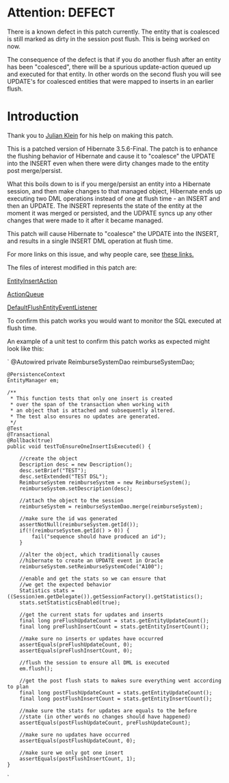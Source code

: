 # Attention: DEFECT

There is a known defect in this patch currently. The entity that is coalesced is still marked
as dirty in the session post flush. This is being worked on now.

The consequence of the defect is that if you do another flush after an entity has been "coalesced",
there will be a spurious update-action queued up and executed for that entity. In other words on 
the second flush you will see UPDATE's for coalesced entities that were mapped to inserts in an
earlier flush.

# Introduction

Thank you to [Julian Klein](http://twitter.com/juliank) for his help on making this patch.

This is a patched version of Hibernate 3.5.6-Final. The patch is to enhance the
flushing behavior of Hibernate and cause it to "coalesce" the UPDATE into the 
INSERT even when there were dirty changes made to the entity post merge/persist.

What this boils down to is if you merge/persist an entity into a Hibernate session,
and then make changes to that managed object, Hibernate ends up executing two 
DML operations instead of one at flush time - an INSERT and then an UPDATE. The INSERT
represents the state of the entity at the moment it was merged or persisted, and the
UDPATE syncs up any other changes that were made to it after it became managed.

This patch will cause Hibernate to "coalesce" the UPDATE into the INSERT, and results
in a single INSERT DML operation at flush time.

For more links on this issue, and why people care, see [these links.](http://delicious.com/sfraser/coalesce)

The files of interest modified in this patch are:

[EntityInsertAction](http://github.com/sfraser/Hibernate-Core-3.5.6-Final-patched-with--True-Coalesce--enhancement/commit/33290bfc0b8ba8aef443eb029c8ed2aa728743c9#diff-3)

[ActionQueue](http://github.com/sfraser/Hibernate-Core-3.5.6-Final-patched-with--True-Coalesce--enhancement/commit/33290bfc0b8ba8aef443eb029c8ed2aa728743c9#diff-4)

[DefaultFlushEntityEventListener](http://github.com/sfraser/Hibernate-Core-3.5.6-Final-patched-with--True-Coalesce--enhancement/commit/33290bfc0b8ba8aef443eb029c8ed2aa728743c9#diff-5)


To confirm this patch works you would want to monitor the SQL executed at flush time.

An example of a unit test to confirm this patch works as expected might look like this:

`
    @Autowired
    private ReimburseSystemDao reimburseSystemDao;

    @PersistenceContext
    EntityManager em;

    /**
     * This function tests that only one insert is created
     * over the span of the transaction when working with
     * an object that is attached and subsequently altered.
     * The test also ensures no updates are generated.
     */
    @Test
    @Transactional
    @Rollback(true)
    public void testToEnsureOneInsertIsExecuted() {

        //create the object
        Description desc = new Description();
        desc.setBrief("TEST");
        desc.setExtended("TEST DSL");
        ReimburseSystem reimburseSystem = new ReimburseSystem();
        reimburseSystem.setDescription(desc);

        //attach the object to the session
        reimburseSystem = reimburseSystemDao.merge(reimburseSystem);

        //make sure the id was generated
        assertNotNull(reimburseSystem.getId());
        if(!(reimburseSystem.getId() > 0)) {
            fail("sequence should have produced an id");
        }

        //alter the object, which traditionally causes
        //hibernate to create an UPDATE event in Oracle
        reimburseSystem.setReimburseSystemCode("A100");

        //enable and get the stats so we can ensure that
        //we get the expected behavior
        Statistics stats = ((Session)em.getDelegate()).getSessionFactory().getStatistics();
        stats.setStatisticsEnabled(true);

        //get the current stats for updates and inserts
        final long preFlushUpdateCount = stats.getEntityUpdateCount();
        final long preFlushInsertCount = stats.getEntityInsertCount();

        //make sure no inserts or updates have occurred
        assertEquals(preFlushUpdateCount, 0);
        assertEquals(preFlushInsertCount, 0);

        //flush the session to ensure all DML is executed
        em.flush();

        //get the post flush stats to makes sure everything went according to plan
        final long postFlushUpdateCount = stats.getEntityUpdateCount();
        final long postFlushInsertCount = stats.getEntityInsertCount();

        //make sure the stats for updates are equals to the before
        //state (in other words no changes should have happened)
        assertEquals(postFlushUpdateCount, preFlushUpdateCount);

        //make sure no updates have occurred
        assertEquals(postFlushUpdateCount, 0);

        //make sure we only got one insert
        assertEquals(postFlushInsertCount, 1);
    }
`